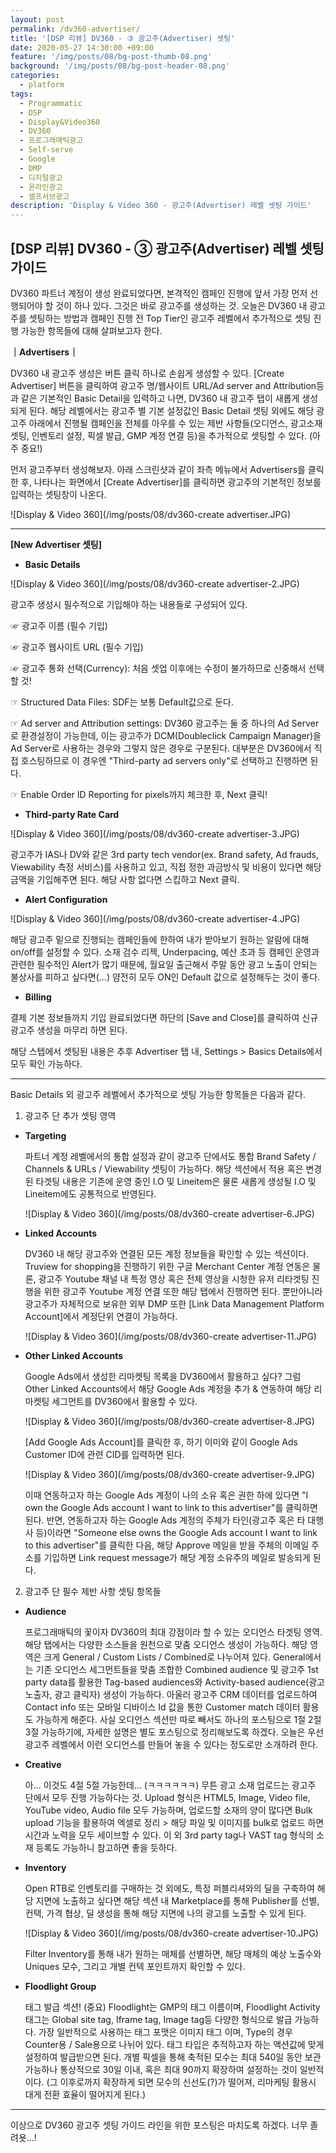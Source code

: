 ```yaml
---
layout: post
permalink: /dv360-advertiser/
title: '[DSP 리뷰] DV360 - ③ 광고주(Advertiser) 셋팅'
date: 2020-05-27 14:30:00 +09:00
feature: '/img/posts/08/bg-post-thumb-08.png'
background: '/img/posts/08/bg-post-header-08.png'
categories:
  - platform
tags:
  - Programmatic
  - DSP
  - Display&Video360
  - DV360
  - 프로그래매틱광고
  - Self-serve
  - Google
  - DMP
  - 디지털광고
  - 온라인광고
  - 셀프서브광고
description: 'Display & Video 360 - 광고주(Advertiser) 레벨 셋팅 가이드'
---
```




## [DSP 리뷰] DV360 - ③ 광고주(Advertiser) 레벨 셋팅 가이드



DV360 파트너 계정이 생성 완료되었다면, 본격적인 캠페인 진행에 앞서 가장 먼저 선행되어야 할 것이 하나 있다. 그것은 바로 광고주를 생성하는 것. 오늘은 DV360 내 광고주를 셋팅하는 방법과 캠페인 진행 전 Top Tier인 광고주 레벨에서 추가적으로 셋팅 진행 가능한 항목들에 대해 살펴보고자 한다.



**｜Advertisers｜**

DV360 내 광고주 생성은 버튼 클릭 하나로 손쉽게 생성할 수 있다. [Create Advertiser] 버튼을 클릭하여 광고주 명/웹사이트 URL/Ad server and Attribution등과 같은 기본적인 Basic Detail을 입력하고 나면, DV360 내 광고주 탭이 새롭게 생성되게 된다. 해당 레벨에서는 광고주 별 기본 설정값인 Basic Detail 셋팅 외에도 해당 광고주 아래에서 진행될 캠페인을 전체를 아우를 수 있는 제반 사항들(오디언스, 광고소재 셋팅, 인벤토리 설정, 픽셀 발급, GMP 계정 연결 등)을 추가적으로 셋팅할 수 있다. (아주 중요!)



먼저 광고주부터 생성해보자. 아래 스크린샷과 같이 좌측 메뉴에서 Advertisers를 클릭 한 후, 나타나는 화면에서 [Create Advertiser]를 클릭하면 광고주의 기본적인 정보를 입력하는 셋팅창이 나온다.

![Display & Video 360](/img/posts/08/dv360-create advertiser.JPG)



----------------------------------

**[New Advertiser 셋팅]**

- **Basic Details**

![Display & Video 360](/img/posts/08/dv360-create advertiser-2.JPG)

광고주 생성시 필수적으로 기입해야 하는 내용들로 구성되어 있다. 

 ☞ 광고주 이름 (필수 기입)

 ☞ 광고주 웹사이트 URL (필수 기입)

 ☞ 광고주 통화 선택(Currency): 처음 셋업 이후에는 수정이 불가하므로 신중해서 선택할 것! 

 ☞ Structured Data Files: SDF는 보통 Default값으로 둔다.

 ☞ Ad server and Attribution settings: DV360 광고주는 둘 중 하나의 Ad Server로 환경설정이 가능한데, 이는 광고주가 DCM(Doubleclick Campaign Manager)을 Ad Server로 사용하는 경우와 그렇지 않은 경우로 구분된다. 대부분은 DV360에서 직접 호스팅하므로 이 경우엔 "Third-party ad servers only"로 선택하고 진행하면 된다. 

 ☞ Enable Order ID Reporting for pixels까지 체크한 후, Next 클릭!

- **Third-party Rate Card**

![Display & Video 360](/img/posts/08/dv360-create advertiser-3.JPG)

광고주가 IAS나 DV와 같은 3rd party tech vendor(ex. Brand safety, Ad frauds, Viewability 측정 서비스)를 사용하고 있고, 직접 정한 과금방식 및 비용이 있다면 해당 금액을 기입해주면 된다. 해당 사항 없다면 스킵하고 Next 클릭.

- **Alert Configuration**

![Display & Video 360](/img/posts/08/dv360-create advertiser-4.JPG)

해당 광고주 밑으로 진행되는 캠페인들에 한하여 내가 받아보기 원하는 알람에 대해 on/off를 설정할 수 있다. 소재 검수 리젝, Underpacing, 예산 초과 등 캠페인 운영과 관련한 필수적인 Alert가 많기 때문에, 월요일 출근해서 주말 동안 광고 노출이 안되는 불상사를 피하고 싶다면(...) 얌전히 모두 ON인 Default 값으로 설정해두는 것이 좋다.

- **Billing**

결제 기본 정보들까지 기입 완료되었다면 하단의 [Save and Close]를 클릭하여 신규 광고주 생성을 마무리 하면 된다.

해당 스텝에서 셋팅된 내용은 추후 Advertiser 탭 내, Settings > Basics Details에서 모두 확인 가능하다.

----------------------------------

Basic Details 외 광고주 레벨에서 추가적으로 셋팅 가능한 항목들은 다음과 같다.

1) 광고주 단 추가 셋팅 영역

- **Targeting**

  파트너 계정 레벨에서의 통합 설정과 같이 광고주 단에서도 통합 Brand Safety / Channels & URLs / Viewability 셋팅이 가능하다. 해당 섹션에서 적용 혹은 변경된 타겟팅 내용은 기존에 운영 중인 I.O 및 Lineitem은 물론 새롭게 생성될 I.O 및 Lineitem에도 공통적으로 반영된다.

  ![Display & Video 360](/img/posts/08/dv360-create advertiser-6.JPG)

- **Linked Accounts**

  DV360 내 해당 광고주와 연결된 모든 계정 정보들을 확인할 수 있는 섹션이다. Truview for shopping을 진행하기 위한 구글 Merchant Center 계정 연동은 물론, 광고주 Youtube 채널 내 특정 영상 혹은 전체 영상을 시청한 유저 리타겟팅 진행을 위한 광고주 Youtube 계정 연결 또한 해당 탭에서 진행하면 된다.  뿐만아니라 광고주가 자체적으로 보유한 외부 DMP 또한 [Link Data Management Platform Account]에서 계정단위 연결이 가능하다.

  ![Display & Video 360](/img/posts/08/dv360-create advertiser-11.JPG)

- **Other Linked Accounts**

  Google Ads에서 생성한 리마켓팅 목록을 DV360에서 활용하고 싶다? 그럼 Other Linked Accounts에서 해당 Google Ads 계정을 추가 & 연동하여 해당 리마켓팅 세그먼트를 DV360에서 활용할 수 있다.

  ![Display & Video 360](/img/posts/08/dv360-create advertiser-8.JPG)

  [Add Google Ads Account]를 클릭한 후, 하기 이미와 같이 Google Ads Customer ID에 관련 CID를 입력하면 된다.

  ![Display & Video 360](/img/posts/08/dv360-create advertiser-9.JPG)

  이때 연동하고자 하는 Google Ads 계정이 나의 소유 혹은 권한 하에 있다면 "I own the Google Ads account I want to link to this advertiser"를 클릭하면 된다. 반면, 연동하고자 하는 Google Ads 계정의 주체가 타인(광고주 혹은 타 대행사 등)이라면 "Someone else owns the Google Ads account I want to link to this advertiser"를 클릭한 다음, 해당 Approve 메일을 받을 주체의 이메일 주소를 기입하면 Link request message가 해당 계정 소유주의 메일로 발송되게 된다. 

2) 광고주 단 필수 제반 사항 셋팅 항목들

- **Audience**

  프로그래매틱의 꽃이자 DV360의 최대 강점이라 할 수 있는 오디언스 타겟팅 영역. 해당 탭에서는 다양한 소스들을 원천으로 맞춤 오디언스 생성이 가능하다. 해당 영역은 크게 General / Custom Lists / Combined로 나누어져 있다. General에서는 기존 오디언스 세그먼트들을 맞춤 조합한 Combined audience 및 광고주 1st party data를 활용한 Tag-based audiences와 Activity-based audience(광고 노출자, 광고 클릭자) 생성이 가능하다. 아울러 광고주 CRM 데이터를 업로드하여 Contact info 또는 모바일 디바이스 Id 값을 통한 Customer match 데이터 활용도 가능하게 해준다. 사실 오디언스 섹션만 따로 빼서도 하나의 포스팅으로 1절 2절 3절 가능하기에, 자세한 설명은 별도 포스팅으로 정리해보도록 하겠다. 오늘은 우선 광고주 레벨에서 이런 오디언스를 만들어 놓을 수 있다는 정도로만 소개하려 한다.

- **Creative**

  아... 이것도 4절 5절 가능한데... (ㅋㅋㅋㅋㅋㅋ)  무튼 광고 소재 업로드는 광고주 단에서 모두 진행 가능하다는 것. Upload 형식은 HTML5, Image, Video file, YouTube video, Audio file 모두 가능하며, 업로드할 소재의 양이 많다면 Bulk upload 기능을 활용하여 엑셀로 정리 > 해당 파일 및 이미지를 bulk로 업로드 하면 시간과 노력을 모두 세이브할 수 있다. 이 외 3rd party tag나 VAST tag 형식의 소재 등록도 가능하니 참고하면 좋을 듯하다.

- **Inventory**

  Open RTB로 인벤토리를 구매하는 것 외에도, 특정 퍼블리셔와의 딜을 구축하여 해당 지면에 노출하고 싶다면 해당 섹션 내 Marketplace를 통해 Publisher를 선별, 컨택, 가격 협상, 딜 생성을 통해 해당 지면에 나의 광고를 노출할 수 있게 된다.

  ![Display & Video 360](/img/posts/08/dv360-create advertiser-10.JPG)

  Filter Inventory를 통해 내가 원하는 매체를 선별하면, 해당 매체의 예상 노출수와 Uniques 모수, 그리고 개별 컨텍 포인트까지 확인할 수 있다.

- **Floodlight Group**

  태그 발급 섹션! (중요) Floodlight는 GMP의 태그 이름이며, Floodlight Activity 태그는 Global site tag, Iframe tag, Image tag등 다양한 형식으로 발급 가능하다. 가장 일반적으로 사용하는 태그 포맷은 이미지 태그 이며, Type의 경우 Counter용 / Sale용으로 나뉘어 있다. 태그 타입은 추적하고자 하는 액션값에 맞게 설정하여 발급받으면 된다. 개별 픽셀을 통해 축적된 모수는 최대 540일 동안 보관 가능하나 통상적으로 30일 이내, 혹은 최대 90까지 확장하여 설정하는 것이 일반적이다. (그 이후로까지 확장하게 되면 모수의 신선도(?)가 떨어져, 리마케팅 활용시 대게 전환 효율이 떨어지게 된다.)

------------------------------------------

이상으로 DV360 광고주 셋팅 가이드 라인을 위한 포스팅은 마치도록 하겠다. 너무 졸려욧...!